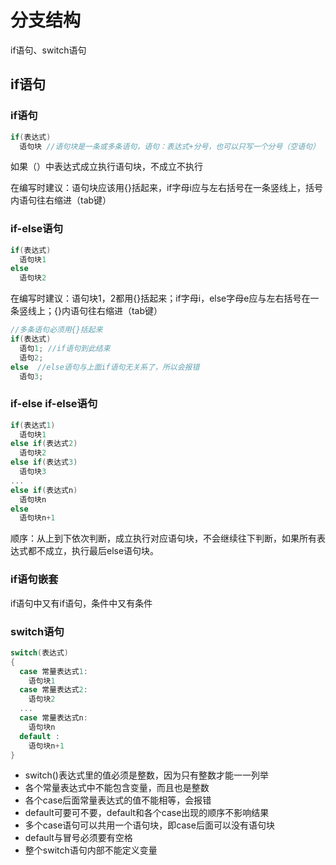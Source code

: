 # 分支结构
if语句、switch语句
## if语句
### if语句
```C
if(表达式)
  语句块 //语句块是一条或多条语句，语句：表达式+分号，也可以只写一个分号（空语句）
```
如果（）中表达式成立执行语句块，不成立不执行

在编写时建议：语句块应该用{}括起来，if字母i应与左右括号在一条竖线上，括号内语句往右缩进（tab键）
### if-else语句
```C
if(表达式)
  语句块1
else
  语句块2
```
在编写时建议：语句块1，2都用{}括起来；if字母i，else字母e应与左右括号在一条竖线上；{}内语句往右缩进（tab键）
```C
//多条语句必须用{}括起来
if(表达式)
  语句1; //if语句到此结束
  语句2;
else  //else语句与上面if语句无关系了，所以会报错
  语句3;
```
### if-else if-else语句
```C
if(表达式1)
  语句块1
else if(表达式2)
  语句块2
else if(表达式3)
  语句块3
...
else if(表达式n)
  语句块n
else
  语句块n+1
```
顺序：从上到下依次判断，成立执行对应语句块，不会继续往下判断，如果所有表达式都不成立，执行最后else语句块。
### if语句嵌套
if语句中又有if语句，条件中又有条件

### switch语句
```c
switch(表达式)
{
  case 常量表达式1:
    语句块1
  case 常量表达式2:
    语句块2
  ...
  case 常量表达式n:
    语句块n
  default :
    语句块n+1
}
```
- switch()表达式里的值必须是整数，因为只有整数才能一一列举
- 各个常量表达式中不能包含变量，而且也是整数
- 各个case后面常量表达式的值不能相等，会报错
- default可要可不要，default和各个case出现的顺序不影响结果
- 多个case语句可以共用一个语句块，即case后面可以没有语句块
- default与冒号必须要有空格
- 整个switch语句内部不能定义变量







